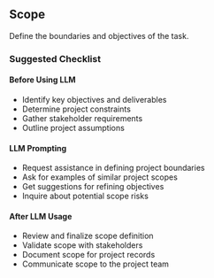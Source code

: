 ## Scope
Define the boundaries and objectives of the task.

### Suggested Checklist

#### Before Using LLM
- Identify key objectives and deliverables
- Determine project constraints
- Gather stakeholder requirements
- Outline project assumptions

#### LLM Prompting
- Request assistance in defining project boundaries
- Ask for examples of similar project scopes
- Get suggestions for refining objectives
- Inquire about potential scope risks

#### After LLM Usage
- Review and finalize scope definition
- Validate scope with stakeholders
- Document scope for project records
- Communicate scope to the project team
